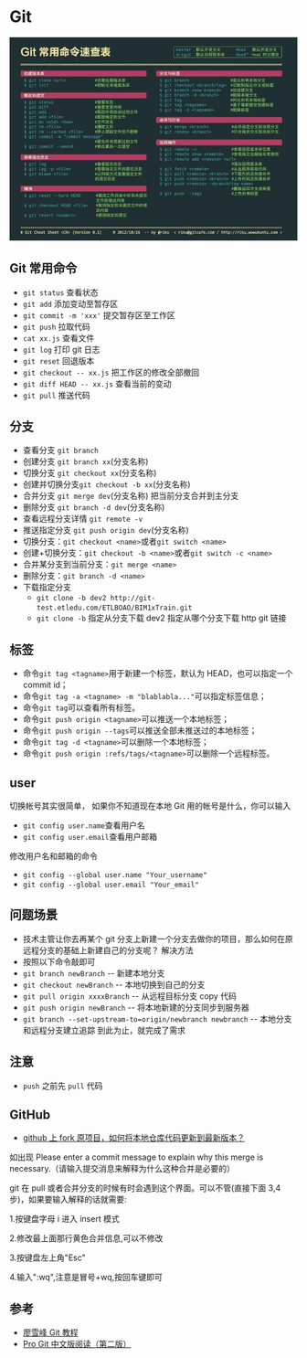# Git

![Git 常用命令](/img/computer-base/git命令速查.png)

## Git 常用命令

- `git status` 查看状态
- `git add` 添加变动至暂存区
- `git commit -m 'xxx'` 提交暂存区至工作区
- `git push` 拉取代码
- `cat xx.js` 查看文件
- `git log` 打印 git 日志
- `git reset` 回退版本
- `git checkout -- xx.js` 把工作区的修改全部撤回
- `git diff HEAD -- xx.js` 查看当前的变动
- `git pull` 推送代码

## 分支

- 查看分支 `git branch`
- 创建分支 `git branch xx`(分支名称)
- 切换分支 `git checkout xx`(分支名称)
- 创建并切换分支`git checkout -b xx`(分支名称)
- 合并分支 `git merge dev`(分支名称) 把当前分支合并到主分支
- 删除分支 `git branch -d dev`(分支名称)
- 查看远程分支详情 `git remote -v`
- 推送指定分支 `git push origin dev`(分支名称)
- 切换分支：`git checkout <name>`或者`git switch <name>`
- 创建+切换分支：`git checkout -b <name>`或者`git switch -c <name>`
- 合并某分支到当前分支：`git merge <name>`
- 删除分支：`git branch -d <name>`
- 下载指定分支
  - `git clone -b dev2 http://git-test.etledu.com/ETLBOAO/BIM1xTrain.git`
  - `git clone -b` 指定从分支下载 dev2 指定从哪个分支下载 http git 链接

## 标签

- 命令`git tag <tagname>`用于新建一个标签，默认为 HEAD，也可以指定一个 commit id；
- 命令`git tag -a <tagname> -m "blablabla..."`可以指定标签信息；
- 命令`git tag`可以查看所有标签。
- 命令`git push origin <tagname>`可以推送一个本地标签；
- 命令`git push origin --tags`可以推送全部未推送过的本地标签；
- 命令`git tag -d <tagname>`可以删除一个本地标签；
- 命令`git push origin :refs/tags/<tagname>`可以删除一个远程标签。

## user

切换帐号其实很简单，
如果你不知道现在本地 Git 用的帐号是什么，你可以输入

- `git config user.name`查看用户名
- `git config user.email`查看用户邮箱

修改用户名和邮箱的命令

- `git config --global user.name "Your_username"`
- `git config --global user.email "Your_email"`

## 问题场景

- 技术主管让你去再某个 git 分支上新建一个分支去做你的项目，那么如何在原远程分支的基础上新建自己的分支呢？
  解决方法
- 按照以下命令敲即可
- `git branch newBranch` -- 新建本地分支
- `git checkout newBranch` -- 本地切换到自己的分支
- `git pull origin xxxxBranch` -- 从远程目标分支 copy 代码
- `git push origin newBranch` -- 将本地新建的分支同步到服务器
- `git branch --set-upstream-to=origin/newbranch newbranch` -- 本地分支和远程分支建立追踪
  到此为止，就完成了需求

## 注意

- `push` 之前先 `pull` 代码

## GitHub

- [github 上 fork 原项目，如何将本地仓库代码更新到最新版本？](https://blog.csdn.net/u014028063/article/details/81559573)

如出现 Please enter a commit message to explain why this merge is necessary.（请输入提交消息来解释为什么这种合并是必要的）

git 在 pull 或者合并分支的时候有时会遇到这个界面。可以不管(直接下面 3,4 步)，如果要输入解释的话就需要:

1.按键盘字母 i 进入 insert 模式

2.修改最上面那行黄色合并信息,可以不修改

3.按键盘左上角"Esc"

4.输入":wq",注意是冒号+wq,按回车键即可

## 参考

- [廖雪峰 Git 教程](https://www.liaoxuefeng.com/wiki/896043488029600/897889638509536)
- [Pro Git 中文版阅读（第二版）](https://www.progit.cn/)

